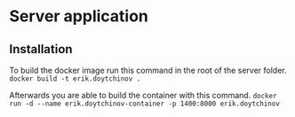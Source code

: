 # Server application

## Installation

To build the docker image run this command in the root of the server folder.
`docker build -t erik.doytchinov . `

Afterwards you are able to build the container with this command.
`docker run -d --name erik.doytchinov-container -p 1400:8000 erik.doytchinov`
